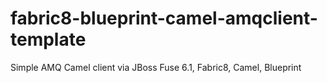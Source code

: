 fabric8-blueprint-camel-amqclient-template
==========================================

Simple AMQ Camel client via JBoss Fuse 6.1, Fabric8, Camel, Blueprint
